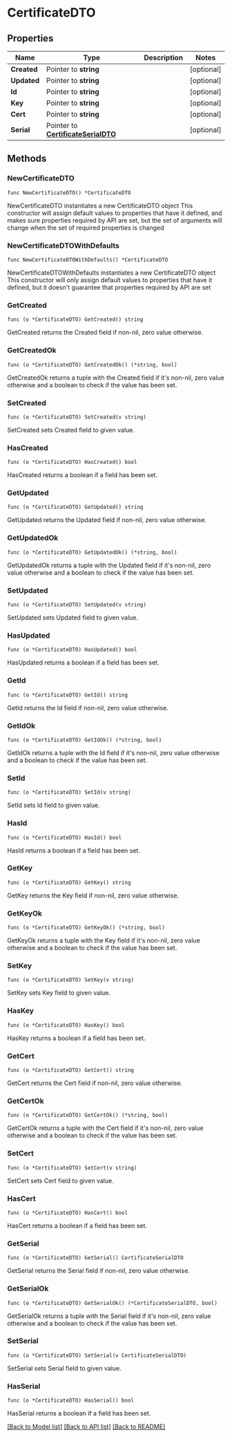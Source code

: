 # CertificateDTO

## Properties

Name | Type | Description | Notes
------------ | ------------- | ------------- | -------------
**Created** | Pointer to **string** |  | [optional] 
**Updated** | Pointer to **string** |  | [optional] 
**Id** | Pointer to **string** |  | [optional] 
**Key** | Pointer to **string** |  | [optional] 
**Cert** | Pointer to **string** |  | [optional] 
**Serial** | Pointer to [**CertificateSerialDTO**](CertificateSerialDTO.md) |  | [optional] 

## Methods

### NewCertificateDTO

`func NewCertificateDTO() *CertificateDTO`

NewCertificateDTO instantiates a new CertificateDTO object
This constructor will assign default values to properties that have it defined,
and makes sure properties required by API are set, but the set of arguments
will change when the set of required properties is changed

### NewCertificateDTOWithDefaults

`func NewCertificateDTOWithDefaults() *CertificateDTO`

NewCertificateDTOWithDefaults instantiates a new CertificateDTO object
This constructor will only assign default values to properties that have it defined,
but it doesn't guarantee that properties required by API are set

### GetCreated

`func (o *CertificateDTO) GetCreated() string`

GetCreated returns the Created field if non-nil, zero value otherwise.

### GetCreatedOk

`func (o *CertificateDTO) GetCreatedOk() (*string, bool)`

GetCreatedOk returns a tuple with the Created field if it's non-nil, zero value otherwise
and a boolean to check if the value has been set.

### SetCreated

`func (o *CertificateDTO) SetCreated(v string)`

SetCreated sets Created field to given value.

### HasCreated

`func (o *CertificateDTO) HasCreated() bool`

HasCreated returns a boolean if a field has been set.

### GetUpdated

`func (o *CertificateDTO) GetUpdated() string`

GetUpdated returns the Updated field if non-nil, zero value otherwise.

### GetUpdatedOk

`func (o *CertificateDTO) GetUpdatedOk() (*string, bool)`

GetUpdatedOk returns a tuple with the Updated field if it's non-nil, zero value otherwise
and a boolean to check if the value has been set.

### SetUpdated

`func (o *CertificateDTO) SetUpdated(v string)`

SetUpdated sets Updated field to given value.

### HasUpdated

`func (o *CertificateDTO) HasUpdated() bool`

HasUpdated returns a boolean if a field has been set.

### GetId

`func (o *CertificateDTO) GetId() string`

GetId returns the Id field if non-nil, zero value otherwise.

### GetIdOk

`func (o *CertificateDTO) GetIdOk() (*string, bool)`

GetIdOk returns a tuple with the Id field if it's non-nil, zero value otherwise
and a boolean to check if the value has been set.

### SetId

`func (o *CertificateDTO) SetId(v string)`

SetId sets Id field to given value.

### HasId

`func (o *CertificateDTO) HasId() bool`

HasId returns a boolean if a field has been set.

### GetKey

`func (o *CertificateDTO) GetKey() string`

GetKey returns the Key field if non-nil, zero value otherwise.

### GetKeyOk

`func (o *CertificateDTO) GetKeyOk() (*string, bool)`

GetKeyOk returns a tuple with the Key field if it's non-nil, zero value otherwise
and a boolean to check if the value has been set.

### SetKey

`func (o *CertificateDTO) SetKey(v string)`

SetKey sets Key field to given value.

### HasKey

`func (o *CertificateDTO) HasKey() bool`

HasKey returns a boolean if a field has been set.

### GetCert

`func (o *CertificateDTO) GetCert() string`

GetCert returns the Cert field if non-nil, zero value otherwise.

### GetCertOk

`func (o *CertificateDTO) GetCertOk() (*string, bool)`

GetCertOk returns a tuple with the Cert field if it's non-nil, zero value otherwise
and a boolean to check if the value has been set.

### SetCert

`func (o *CertificateDTO) SetCert(v string)`

SetCert sets Cert field to given value.

### HasCert

`func (o *CertificateDTO) HasCert() bool`

HasCert returns a boolean if a field has been set.

### GetSerial

`func (o *CertificateDTO) GetSerial() CertificateSerialDTO`

GetSerial returns the Serial field if non-nil, zero value otherwise.

### GetSerialOk

`func (o *CertificateDTO) GetSerialOk() (*CertificateSerialDTO, bool)`

GetSerialOk returns a tuple with the Serial field if it's non-nil, zero value otherwise
and a boolean to check if the value has been set.

### SetSerial

`func (o *CertificateDTO) SetSerial(v CertificateSerialDTO)`

SetSerial sets Serial field to given value.

### HasSerial

`func (o *CertificateDTO) HasSerial() bool`

HasSerial returns a boolean if a field has been set.


[[Back to Model list]](../README.md#documentation-for-models) [[Back to API list]](../README.md#documentation-for-api-endpoints) [[Back to README]](../README.md)


